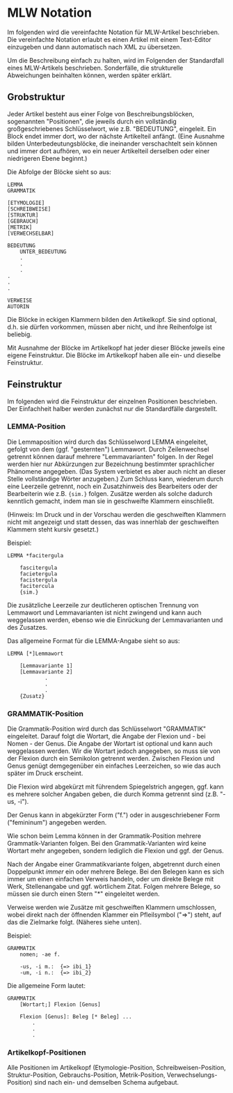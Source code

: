 MLW Notation
=============

Im folgenden wird die vereinfachte Notation für MLW-Artikel beschrieben. 
Die vereinfachte Notation erlaubt es einen Artikel mit einem Text-Editor
einzugeben und dann automatisch nach XML zu übersetzen. 


Um die Beschreibung einfach zu halten, wird im Folgenden der Standardfall
eines MLW-Artikels beschrieben. Sonderfälle, die strukturelle Abweichungen
beinhalten können, werden später erklärt.


Grobstruktur
------------

Jeder Artikel besteht aus einer Folge von Beschreibungsblöcken, 
sogenannten "Positionen", die jeweils durch
ein vollständig großgeschriebenes Schlüsselwort, wie z.B. "BEDEUTUNG",
eingeleit. Ein Block endet immer dort, wo der nächste Artikelteil
anfängt. (Eine Ausnahme bilden Unterbedeutungsblöcke, die ineinander
verschachtelt sein können und immer dort aufhören, wo ein neuer Artikelteil
derselben oder einer niedrigeren Ebene beginnt.)

Die Abfolge der Blöcke sieht so aus:

    LEMMA
    GRAMMATIK
    
    [ETYMOLOGIE]
    [SCHREIBWEISE]
    [STRUKTUR]
    [GEBRAUCH]
    [METRIK]
    [VERWECHSELBAR]
    
    BEDEUTUNG
        UNTER_BEDEUTUNG
        .
        .
        .
    .
    .
    .
    
    VERWEISE
    AUTORIN
    
Die Blöcke in eckigen Klammern bilden den Artikelkopf. Sie sind optional, 
d.h. sie dürfen vorkommen, müssen aber nicht, und ihre Reihenfolge ist beliebig.

Mit Ausnahme der Blöcke im Artikelkopf hat jeder dieser Blöcke jeweils eine 
eigene Feinstruktur. Die Blöcke im Artikelkopf haben alle ein- und dieselbe
Feinstruktur.


Feinstruktur
------------

Im folgenden wird die Feinstruktur der einzelnen Positionen beschrieben. 
Der Einfachheit halber werden zunächst nur die Standardfälle dargestellt.


### LEMMA-Position

Die Lemmaposition wird durch das Schlüsselword LEMMA eingeleitet, gefolgt von
dem (ggf. "gesternten") Lemmawort. Durch Zeilenwechsel getrennt
können darauf mehrere "Lemmavarianten" folgen. In der Regel werden hier
nur Abkürzungen zur Bezeichnung bestimmter sprachlicher Phänomene
angegeben. (Das System verbietet es aber auch nicht an dieser Stelle
vollständige Wörter anzugeben.) Zum Schluss kann, wiederum durch eine Leerzeile
getrennt, noch ein Zusatzhinweis des Bearbeiters oder der Bearbeiterin
wie z.B. `{sim.}` folgen. Zusätze werden als solche dadurch kenntlich
gemacht, indem man sie in geschweifte Klammern einschließt.

(Hinweis: Im Druck und in der Vorschau werden die geschweiften Klammern nicht
mit angezeigt und statt dessen, das was innerhlab der geschweiften
Klammern steht kursiv gesetzt.)

Beispiel:

    LEMMA *facitergula

        fascitergula
        facietergula
        facistergula
        facitercula
        {sim.}   

Die zusätzliche Leerzeile zur deutlicheren optischen Trennung von Lemmawort
und Lemmavarianten ist nicht zwingend und kann auch weggelassen werden, 
ebenso wie die Einrückung der Lemmavarianten und des Zusatzes.

Das allgemeine Format für die LEMMA-Angabe sieht so aus:

    LEMMA [*]Lemmawort
    
        [Lemmavariante 1]
        [Lemmavariante 2]
                .
                .
                .
        {Zusatz}


### GRAMMATIK-Position

Die Grammatik-Position wird durch das Schlüsselwort "GRAMMATIK" eingeleitet.
Darauf folgt die Wortart, die Angabe der Flexion und - bei Nomen - der Genus.
Die Angabe der Wortart ist optional und kann auch weggelassen werden.
Wir die Wortart jedoch angegeben, so muss sie von der Flexion durch
ein Semikolon getrennt werden. Zwischen Flexion und Genus genügt
demgegenüber ein einfaches Leerzeichen, so wie das auch später im Druck
erscheint.

Die Flexion wird abgekürzt mit führendem Spiegelstrich angegen, ggf. kann es
mehrere solcher Angaben geben, die durch Komma getrennt sind (z.B. "-us, -i").

Der Genus kann in abgekürzter Form ("f.") oder in ausgeschriebener Form
("femininum") angegeben werden. 

Wie schon beim Lemma können in der Grammatik-Position mehrere
Grammatik-Varianten folgen. Bei den Grammatik-Varianten wird keine Wortart
mehr angegeben, sondern lediglich die Flexion und ggf. der Genus. 

Nach der Angabe einer Grammatikvariante folgen, abgetrennt durch einen Doppelpunkt 
*immer* ein oder mehrere Belege. Bei den Belegen kann es sich immer um einen
einfachen Verweis handeln, oder um direkte Belege mit Werk, Stellenangabe und
ggf. wörtlichem Zitat. Folgen mehrere Belege, so müssen sie durch einen Stern 
"*" eingeleitet werden.

Verweise werden wie Zusätze mit geschweiften Klammern umschlossen, wobei direkt
nach der öffnenden Klammer ein Pfleilsymbol ("=>") steht, auf das die Zielmarke folgt.
(Näheres siehe unten).

Beispiel:

    GRAMMATIK
        nomen; -ae f.
    
        -us, -i m.:  {=> ibi_1}
        -um, -i n.:  {=> ibi_2}

Die allgemeine Form lautet:

    GRAMMATIK
        [Wortart;] Flexion [Genus]
    
        Flexion [Genus]: Beleg [* Beleg] ...
            .
            .
            .
            
### Artikelkopf-Positionen

Alle Positionen im Artikelkopf (Etymologie-Position, Schreibweisen-Position,
Struktur-Position, Gebrauchs-Position, Metrik-Position, 
Verwechselungs-Position) sind nach ein- und demselben Schema aufgebaut.

